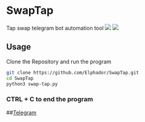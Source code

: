# SwapTap
Tap swap telegram bot automation tool 
![](image/example1.png)
![](image/example2.png)

## **Usage**
Clone the Repository and run the program 
```bash
git clone https://github.com/Elphador/SwapTap.git
cd SwapTap
python3 swap-tap.py
```
### CTRL + C to end the program 


##[Telegram](https://t.me/swaptapnews)



